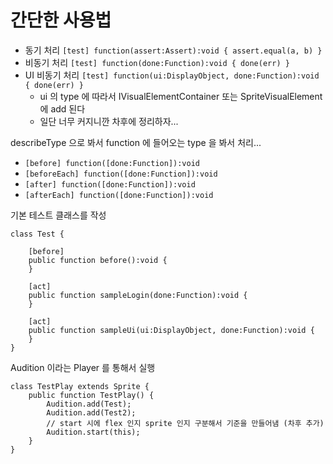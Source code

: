 # 간단한 사용법



- 동기 처리 `[test] function(assert:Assert):void { assert.equal(a, b) }`
- 비동기 처리 `[test] function(done:Function):void { done(err) }`
- UI 비동기 처리 `[test] function(ui:DisplayObject, done:Function):void { done(err) }`
	- ui 의 type 에 따라서 IVisualElementContainer 또는 SpriteVisualElement 에 add 된다
	- 일단 너무 커지니깐 차후에 정리하자...

describeType 으로 봐서 function 에 들어오는 type 을 봐서 처리...

- `[before] function([done:Function]):void`
- `[beforeEach] function([done:Function]):void`
- `[after] function([done:Function]):void`
- `[afterEach] function([done:Function]):void`

기본 테스트 클래스를 작성

	class Test {
	
		[before]
		public function before():void {
		}
		
		[act]
		public function sampleLogin(done:Function):void {
		}
		
		[act]
		public function sampleUi(ui:DisplayObject, done:Function):void {
		}
	}
	
Audition 이라는 Player 를 통해서 실행

	class TestPlay extends Sprite {
		public function TestPlay() {
			Audition.add(Test);
			Audition.add(Test2);
			// start 시에 flex 인지 sprite 인지 구분해서 기준을 만들어냄 (차후 추가)
			Audition.start(this);			
		}
	}